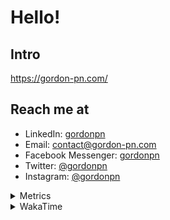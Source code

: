 # Hello!

## Intro

<https://gordon-pn.com/>

## Reach me at

- LinkedIn: [gordonpn](https://www.linkedin.com/in/gordonpn/)
- Email: [contact@gordon-pn.com](mailto:contact@gordon-pn.com)
- Facebook Messenger: [gordonpn](https://www.messenger.com/t/Gordonpn)
- Twitter: [@gordonpn](https://twitter.com/Gordonpn)
- Instagram: [@gordonpn](https://www.instagram.com/gordonpn/)

<details>
  <summary>Metrics</summary>

  <img align="center" src="https://github.com/gordonpn/gordonpn/blob/master/github-metrics.svg" alt="GitHub Metrics">

</details>

<details>
  <summary>WakaTime</summary>

  <!--START_SECTION:waka-->
📊 **This Week I Spent My Time On** 

```text
💬 Programming Languages: 
Other                    16 hrs 33 mins      ███████████████████████░░   93.48 % 
Java                     1 hr 2 mins         █░░░░░░░░░░░░░░░░░░░░░░░░   05.84 % 
Python                   3 mins              ░░░░░░░░░░░░░░░░░░░░░░░░░   00.33 % 
Markdown                 1 min               ░░░░░░░░░░░░░░░░░░░░░░░░░   00.16 % 
Brazil Dependency Config 1 min               ░░░░░░░░░░░░░░░░░░░░░░░░░   00.10 % 

🔥 Editors: 
Chrome                   11 hrs 18 mins      ████████████████░░░░░░░░░   63.85 % 
Slack                    1 hr 32 mins        ██░░░░░░░░░░░░░░░░░░░░░░░   08.69 % 
Messages                 1 hr 31 mins        ██░░░░░░░░░░░░░░░░░░░░░░░   08.61 % 
IntelliJ IDEA            1 hr 8 mins         ██░░░░░░░░░░░░░░░░░░░░░░░   06.44 % 
iTerm2                   48 mins             █░░░░░░░░░░░░░░░░░░░░░░░░   04.54 % 
```


 Last Updated on 05/07/2025 10:25:36 UTC
<!--END_SECTION:waka-->
</details>
